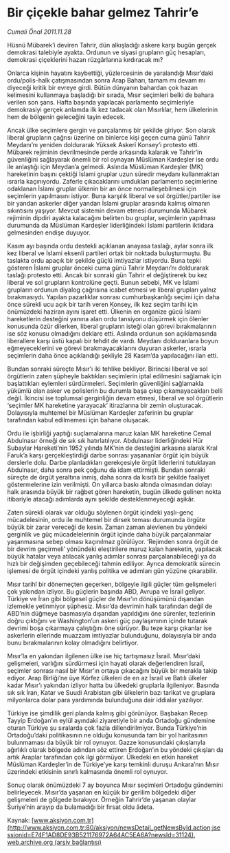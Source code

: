 # Bir çiçekle bahar gelmez Tahrir’e

*Cumali Önal 2011.11.28*

<font class="agenda2NewsSpot">
 Hüsnü Mübarek’i deviren Tahrir, dün alkışladığı askere karşı bugün gerçek demokrasi talebiyle ayakta. Ordunun ve siyasi grupların güç hesapları, demokrasi çiçeklerini hazan rüzgârlarına kırdıracak mı?
</font>
<font class="newsDetail">
 <p>
 </p>
 <p>
 </p>
 <p class="MsoNormal">
  Onlarca kişinin hayatını kaybettiği, yüzlercesinin de yaralandığı Mısır’daki ordu/polis-halk çatışmasından sonra Arap Baharı, tamam mı devam mı diyeceği kritik bir evreye girdi. Bütün dünyanın bahardan çok hazan kelimesini kullanmaya başladığı bir sırada, Mısır seçimleri belki de bahara verilen son şans. Hafta başında yapılacak parlamento seçimleriyle demokrasiyi gerçek anlamda ilk kez tadacak olan Mısırlılar, hem ülkelerinin hem de bölgenin geleceğini tayin edecek.
 </p>
 <p>
 </p>
 <p class="MsoNormal">
  Ancak ülke seçimlere gergin ve parçalanmış bir şekilde giriyor. Son olarak liberal grupların çağrısı üzerine on binlerce kişi geçen cuma günü Tahrir Meydanı’nı yeniden doldurarak Yüksek Askerî Konsey’i protesto etti. Mübarek rejiminin devrilmesinde perde arkasında kalarak ve Tahrir’in güvenliğini sağlayarak önemli bir rol oynayan Müslüman Kardeşler ise ordu ile anlaştığı için Meydan’a gelmedi.
  <span>
  </span>
  Aslında Müslüman Kardeşler (MK) hareketinin başını çektiği İslami gruplar uzun süredir meydanı kullanmaktan ısrarla kaçınıyordu. Zaferle çıkacaklarını umdukları parlamento seçimlerine odaklanan İslami gruplar ülkenin bir an önce normalleşebilmesi için seçimlerin yapılmasını istiyor. Buna karşılık liberal ve sol örgütler/partiler ise bir yandan askerler diğer yandan İslami gruplar arasında kalmış olmanın sıkıntısını yaşıyor. Mevcut sistemin devam etmesi durumunda Mübarek rejiminin dipdiri ayakta kalacağını belirten bu gruplar, seçimlerin yapılması durumunda da Müslüman Kardeşler liderliğindeki İslami partilerin iktidara gelmesinden endişe duyuyor.
 </p>
 <p>
 </p>
 <p class="MsoNormal">
  Kasım ayı başında ordu destekli açıklanan anayasa taslağı, aylar sonra ilk kez liberal ve İslami eksenli partileri ortak bir noktada buluşturmuştu. Bu taslakta ordu apaçık bir şekilde güçlü imtiyazlar istiyordu. Buna tepki gösteren İslami gruplar önceki cuma günü Tahrir Meydanı’nı doldurarak taslağı protesto etti. Ancak bir sonraki gün Tahrir el değiştirerek bu kez liberal ve sol grupların kontrolüne geçti. Bunun sebebi, MK ve İslami grupların ordunun diyalog çağrısına icabet etmesi ve liberal grupları yalnız bırakmasıydı. Yapılan pazarlıklar sonrası cumhurbaşkanlığı seçimi için daha önce sürekli ucu açık bir tarih veren Konsey, ilk kez seçim tarihi için önümüzdeki haziran ayını işaret etti. Ülkenin en organize gücü İslami hareketlerin desteğini yanına alan ordu tansiyonu düşürmek için ölenler konusunda özür dilerken, liberal grupların isteği olan görevi bırakmalarının ise söz konusu olmadığını deklare etti. Aslında ordunun son açıklamasında liberallere karşı üstü kapalı bir tehdit de vardı. Meydanı dolduranlara boyun eğmeyeceklerini ve görevi bırakmayacaklarını duyuran askerler, ısrarla seçimlerin daha önce açıklandığı şekliyle 28 Kasım’da yapılacağını ilan etti.
 </p>
 <p>
 </p>
 <p class="MsoNormal">
  Bundan sonraki süreçte Mısır’ı iki tehlike bekliyor. Birincisi liberal ve sol örgütlerin zaten şüpheyle baktıkları seçimlerin iptal edilmesini sağlamak için başlattıkları eylemleri sürdürmeleri. Seçimlerin güvenliğini sağlamakla yükümlü olan asker ve polislerin bu durumla başa çıkıp çıkamayacakları belli değil. İkincisi ise toplumsal gerginliğin devam etmesi, liberal ve sol örgütlerin ‘seçimler MK hareketine yarayacak’ itirazlarına bir zemin oluşturacak. Dolayısıyla muhtemel bir Müslüman Kardeşler zaferinin bu gruplar tarafından kabul edilmemesi için bahane oluşacak.
 </p>
 <p>
 </p>
 <p class="MsoNormal">
  Ordu ile işbirliği yaptığı suçlamalarına maruz kalan MK hareketine Cemal Abdulnasır örneği de sık sık hatırlatılıyor. Abdulnasır liderliğindeki Hür Subaylar Hareketi’nin 1952 yılında MK’nin de desteğini arkasına alarak Kral Faruk’a karşı gerçekleştirdiği darbe sonrası yaşananlar örgüt için büyük derslerle dolu. Darbe planladıkları gerekçesiyle örgüt liderlerini tutuklayan Abdulnasır, daha sonra pek çoğunu da idam ettirmişti. Bundan sonraki süreçte de örgüt yeraltına inmiş, daha sonra da kısıtlı bir şekilde faaliyet göstermelerine izin verilmişti. On yıllarca baskı altında olmasından dolayı halk arasında büyük bir rağbet gören hareketin, bugün ülkede gelinen nokta itibariyle atacağı adımlarda aynı şekilde desteklenmeyeceği aşikâr.
 </p>
 <p>
 </p>
 <p class="MsoNormal">
  Zaten sürekli olarak var olduğu söylenen örgüt içindeki yaşlı-genç mücadelesinin, ordu ile muhtemel bir dirsek teması durumunda örgüte büyük bir zarar vereceği de kesin. Zaman zaman alevlenen bu yöndeki gerginlik ve güç mücadelelerinin örgüt içinde daha büyük parçalanmalar yaşanmasına sebep olması kaçınılmaz görülüyor. ‘Rejimden sonra örgüt de bir devrim geçirmeli’ yönündeki eleştirilere maruz kalan hareketin, yapılacak büyük hatalar veya atılacak yanlış adımlar sonrası parçalanabileceği ya da hızlı bir değişimden geçebileceği tahmin ediliyor. Ayrıca demokratik sürecin işlemesi de örgüt içindeki yanlış politika ve adımları gün yüzüne çıkarabilir.
 </p>
 <p>
 </p>
 <p class="MsoNormal">
  Mısır tarihî bir dönemeçten geçerken, bölgeyle ilgili güçler tüm gelişmeleri çok yakından izliyor. Bu güçlerin başında ABD, Avrupa ve İsrail geliyor. Türkiye ve İran gibi bölgesel güçler de Mısır’ın dönüşümünü dışarıdan izlemekle yetinmiyor şüphesiz. Mısır’da devrimin halk tarafından değil de ABD’nin düğmeye basmasıyla dışarıdan yapıldığını öne sürenler, tezlerinin doğru çıktığını ve Washington’un askeri güç paylaşımının içinde tutarak devrimi boşa çıkarmaya çalıştığını öne sürüyor. Bu teze karşı çıkanlar ise askerlerin ellerinde muazzam imtiyazlar bulunduğunu, dolayısıyla bir anda bunu bırakmalarının kolay olmadığını belirtiyor.
 </p>
 <p>
 </p>
 <p class="MsoNormal">
  Mısır’la en yakından ilgilenen ülke ise hiç tartışmasız İsrail. Mısır’daki gelişmeleri, varlığını sürdürmesi için hayati olarak değerlendiren İsrail, seçimler sonrası nasıl bir Mısır’ın ortaya çıkacağını büyük bir merakla takip ediyor. Arap Birliği’ne üye Körfez ülkeleri de en az İsrail ve Batılı ülkeler kadar Mısır’ı yakından izliyor hatta bu ülkedeki gruplarla ilgileniyor. Basında sık sık İran, Katar ve Suudi Arabistan gibi ülkelerin bazı tarikat ve gruplara milyonlarca dolar para yardımında bulunduğuna dair iddialar yazılıyor.
 </p>
 <p>
 </p>
 <p class="MsoNormal">
  Türkiye ise şimdilik geri planda kalmış gibi görünüyor. Başbakan Recep Tayyip Erdoğan’ın eylül ayındaki ziyaretiyle bir anda Ortadoğu gündemine oturan Türkiye şu sıralarda çok fazla dillendirilmiyor. Bunda Türkiye’nin Ortadoğu’daki politikasının ne olduğu konusunda tam bir yol haritasının bulunmaması da büyük bir rol oynuyor. Gazze konusundaki çıkışlarıyla ağırlıklı olarak bölgede adından söz ettiren Erdoğan’ın bu yöndeki çıkışları da artık Araplar tarafından çok ilgi görmüyor. Ülkedeki en etkin hareket Müslüman Kardeşler’in de Türkiye’ye karşı temkinli duruşu Ankara’nın Mısır üzerindeki etkisinin sınırlı kalmasında önemli rol oynuyor.
 </p>
 <p>
 </p>
 <p class="MsoNormal">
  Sonuç olarak önümüzdeki 7 ay boyunca Mısır seçimleri Ortadoğu gündemini belirleyecek. Mısır’da yaşanan en küçük bir gerilim bölgedeki diğer gelişmeleri de gölgede bırakıyor. Örneğin Tahrir’de yaşanan olaylar Suriye’nin arayıp da bulamadığı bir fırsat oldu âdeta.
 </p>
 <p>
 </p>
</font>

Kaynak: [www.aksiyon.com.tr](http://www.aksiyon.com.tr:80/aksiyon/newsDetail_getNewsById.action;jsessionid=E74F1AD8DE93B521176972A64AC5EA6A?newsId=31124), [web.archive.org (arşiv bağlantısı)](http://web.archive.org/web/20111202133004/http://www.aksiyon.com.tr:80/aksiyon/newsDetail_getNewsById.action;jsessionid=E74F1AD8DE93B521176972A64AC5EA6A?newsId=31124)
